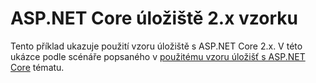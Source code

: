 # <a name="aspnet-core-repository-pattern-2x-sample"></a>ASP.NET Core úložiště 2.x vzorku

Tento příklad ukazuje použití vzoru úložiště s ASP.NET Core 2.x. V této ukázce podle scénáře popsaného v [použitému vzoru úložišť s ASP.NET Core](https://docs.microsoft.com/aspnet/core/fundamentals/repository-pattern) tématu.
